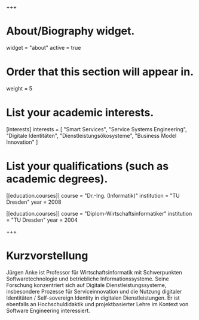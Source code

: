 +++
# About/Biography widget.
widget = "about"
active = true

# Order that this section will appear in.
weight = 5

# List your academic interests.
[interests]
  interests = [
    "Smart Services",
    "Service Systems Engineering",
    "Digitale Identitäten",
    "Dienstleistungsökosysteme",
    "Business Model Innovation"
  ]

# List your qualifications (such as academic degrees).
[[education.courses]]
  course = "Dr.-Ing. (Informatik)"
  institution = "TU Dresden"
  year = 2008

[[education.courses]]
  course = "Diplom-Wirtschaftsinformatiker"
  institution = "TU Dresden"
  year = 2004

+++
# Kurzvorstellung
Jürgen Anke ist Professor für Wirtschaftsinformatik mit Schwerpunkten Softwaretechnologie und betriebliche Informationssysteme. Seine Forschung konzentriert sich auf Digitale Dienstleistungssysteme, insbesondere Prozesse für Serviceinnovation und die Nutzung digitaler Identitäten / Self-sovereign Identity in digitalen Dienstleistungen. Er ist ebenfalls an Hochschuldidaktik und projektbasierter Lehre im Kontext von Software Engineering interessiert.
